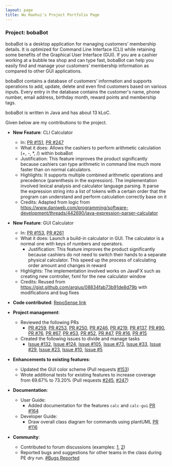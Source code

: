 ```yaml
---
layout: page
title: Wu Haohui's Project Portfolio Page
---
```



### Project: bobaBot

bobaBot is a desktop application for managing customers’ membership details. It is optimized for Command Line Interface 
(CLI) while retaining some benefits of the Graphical User Interface (GUI). If you are a cashier working at a bubble tea 
shop and can type fast, bobaBot can help you easily find and manage your customers’ membership information as compared 
to other GUI applications.

bobaBot contains a database of customers’ information and supports operations to add, update, delete and even find customers 
based on various inputs. Every entry in the database contains the customer's name, phone number, email address, birthday month, 
reward points and membership tags.

bobaBot is written in Java and has about 13 kLoC.

Given below are my contributions to the project.

* **New Feature**: CLI Calculator
  * In: [PR #151](https://github.com/AY2223S1-CS2103T-W09-1/tp/pull/151),
        [PR #247](https://github.com/AY2223S1-CS2103T-W09-1/tp/pull/247)
  * What it does: Allows the cashiers to perform arithmetic calculation (+, -, *, /) within bobaBot
  * Justification: This feature improves the product significantly because cashiers can type arithmetic in command line much more faster than on normal calculators.
  * Highlights: It supports multiple combined arithmetic operations and precedence (parenthesis in the expression). 
      The implementation involved lexical analysis and calculator language parsing. It parse the expression string into a 
      list of tokens with a certain order that the program can understand and perform calculation correctly base on it
  * Credits: Adapted from logic from https://www.daniweb.com/programming/software-development/threads/442690/java-expression-parser-calculator

* **New Feature**: GUI Calculator
  * In: [PR #153](https://github.com/AY2223S1-CS2103T-W09-1/tp/pull/153),
        [PR #261](https://github.com/AY2223S1-CS2103T-W09-1/tp/pull/261) 
  * What it does: Launch a build-in calculator in GUI. The calculator is a normal one with keys of numbers and operators.
    * Justification: This feature improves the product significantly because cashiers do not need to switch their hands to a 
        separate physical calculator. This speed up the process of calculating order amount and changes in reward
  * Highlights: The implementation involved works on JavaFX such as creating new controller, fxml for the new calculator window
  * Credits: Reused from https://gist.github.com/argius/08834fab73b91de8d79b with modifications and bug fixes

* **Code contributed**: [RepoSense link](https://nus-cs2103-ay2223s1.github.io/tp-dashboard/?search=wuhaohui1231&breakdown=true&sort=groupTitle&sortWithin=title&since=2022-09-16&timeframe=commit&mergegroup=&groupSelect=groupByRepos&checkedFileTypes=docs~functional-code~test-code~other)

* **Project management**:
  * Reviewed the following PRs
    * [PR #259](https://github.com/AY2223S1-CS2103T-W09-1/tp/pull/259),
      [PR #253](https://github.com/AY2223S1-CS2103T-W09-1/tp/pull/253),
      [PR #250](https://github.com/AY2223S1-CS2103T-W09-1/tp/pull/250),
      [PR #246](https://github.com/AY2223S1-CS2103T-W09-1/tp/pull/246),
      [PR #219](https://github.com/AY2223S1-CS2103T-W09-1/tp/pull/219),
      [PR #137](https://github.com/AY2223S1-CS2103T-W09-1/tp/pull/137),
      [PR #90](https://github.com/AY2223S1-CS2103T-W09-1/tp/pull/90),
      [PR #76](https://github.com/AY2223S1-CS2103T-W09-1/tp/pull/76),
      [PR #67](https://github.com/AY2223S1-CS2103T-W09-1/tp/pull/67),
      [PR #53](https://github.com/AY2223S1-CS2103T-W09-1/tp/pull/53),
      [PR #52](https://github.com/AY2223S1-CS2103T-W09-1/tp/pull/52),
      [PR #47](https://github.com/AY2223S1-CS2103T-W09-1/tp/pull/47),
      [PR #16](https://github.com/AY2223S1-CS2103T-W09-1/tp/pull/16),
      [PR #15](https://github.com/AY2223S1-CS2103T-W09-1/tp/pull/15)
  * Created the following issues to divide and manage tasks
    * [Issue #132](https://github.com/AY2223S1-CS2103T-W09-1/tp/issues/132),
      [Issue #124](https://github.com/AY2223S1-CS2103T-W09-1/tp/issues/124),
      [Issue #105](https://github.com/AY2223S1-CS2103T-W09-1/tp/issues/105),
      [Issue #73](https://github.com/AY2223S1-CS2103T-W09-1/tp/issues/73),
      [Issue #33](https://github.com/AY2223S1-CS2103T-W09-1/tp/issues/33),
      [Issue #29](https://github.com/AY2223S1-CS2103T-W09-1/tp/issues/29),
      [Issue #23](https://github.com/AY2223S1-CS2103T-W09-1/tp/issues/23),
      [Issue #10](https://github.com/AY2223S1-CS2103T-W09-1/tp/issues/10),
      [Issue #5](https://github.com/AY2223S1-CS2103T-W09-1/tp/issues/5)

* **Enhancements to existing features**:
  * Updated the GUI color scheme (Pull requests [\#153](https://github.com/AY2223S1-CS2103T-W09-1/tp/pull/153))
  * Wrote additional tests for existing features to increase coverage from 69.67% to 73.20% (Pull requests [\#245](https://github.com/AY2223S1-CS2103T-W09-1/tp/pull/245), [\#247](https://github.com/AY2223S1-CS2103T-W09-1/tp/pull/247))

* **Documentation**:
  * User Guide:
    * Added documentation for the features `calc` and `calc-gui` [PR \#164](https://github.com/AY2223S1-CS2103T-W09-1/tp/pull/164)
  * Developer Guide:
    * Draw overall class diagram for commands using plantUML [PR \#116](https://github.com/AY2223S1-CS2103T-W09-1/tp/pull/116)

* **Community**:
  * Contributed to forum discussions (examples: [1](https://github.com/nus-cs2103-AY2223S1/forum/issues/261), 
                                                [2](https://github.com/nus-cs2103-AY2223S1/forum/issues/25))
  * Reported bugs and suggestions for other teams in the class during PE dry run. [\#Bugs Reported](https://github.com/WuHaohui1231/ped/issues)
